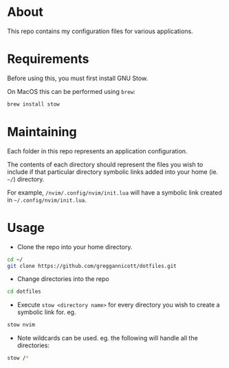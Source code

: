# About

This repo contains my configuration files for various applications.

# Requirements

Before using this, you must first install GNU Stow.

On MacOS this can be performed using `brew`:

```zsh
brew install stow
```

# Maintaining

Each folder in this repo represents an application configuration.

The contents of each directory should represent the files you wish to include if that particular directory symbolic links added into your home (ie. `~/`) directory.

For example, `/nvim/.config/nvim/init.lua` will have a symbolic link created in `~/.config/nvim/init.lua`.

# Usage

* Clone the repo into your home directory.

```zsh
cd ~/
git clone https://github.com/greggannicott/dotfiles.git
```

* Change directories into the repo

```zsh
cd dotfiles
```

* Execute `stow <directory name>` for every directory you wish to create a symbolic link for. eg.

```zsh
stow nvim
```

* Note wildcards can be used. eg. the following will handle all the directories:

```zsh
stow /*
```
